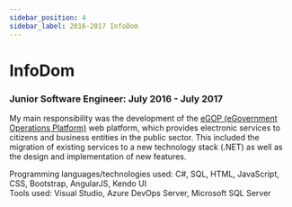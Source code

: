 ```yaml
---
sidebar_position: 4
sidebar_label: 2016-2017 InfoDom
---
```


# InfoDom
### Junior Software Engineer: July 2016 - July 2017

My main responsibility was the development of the [eGOP (eGovernment Operations Platform)](https://www.infodom.hr/en/products/electronic-services/egop/) web
platform, which provides electronic services to citizens and business entities in the public sector. This
included the migration of existing services to a new technology stack (.NET) as well as the design and
implementation of new features.

Programming languages/technologies used: C#, SQL, HTML, JavaScript, CSS, Bootstrap, AngularJS, Kendo UI  
Tools used: Visual Studio, Azure DevOps Server, Microsoft SQL Server